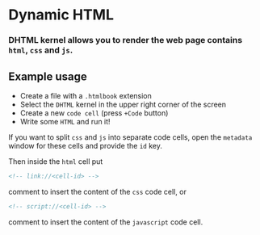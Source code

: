 # Dynamic HTML

### DHTML kernel allows you to render the web page contains `html`, `css` and `js`.

## Example usage

- Create a file with a `.htmlbook` extension
- Select the `DHTML` kernel in the upper right corner of the screen
- Create a new `code cell` (press `+Code` button)
- Write some `HTML` and run it!


If you want to split `css` and `js` into separate code cells, open the `metadata` window for these cells and provide the `id` key.

Then inside the `html` cell put
```html
<!-- link://<cell-id> -->
```
comment to insert the content of the `css` code cell, or
```html
<!-- script://<cell-id> -->
```
comment to insert the content of the `javascript` code cell.
